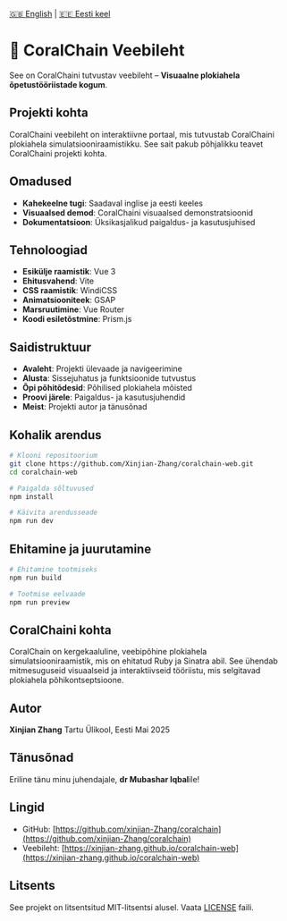 [🇬🇧 English](README.md) | [🇪🇪 Eesti keel](README.et.md)

# 🪸 CoralChain Veebileht

See on CoralChaini tutvustav veebileht – **Visuaalne plokiahela õpetustööriistade kogum**.

## Projekti kohta

CoralChaini veebileht on interaktiivne portaal, mis tutvustab CoralChaini plokiahela simulatsiooniraamistikku. See sait pakub põhjalikku teavet CoralChaini projekti kohta.

## Omadused

- **Kahekeelne tugi**: Saadaval inglise ja eesti keeles  
- **Visuaalsed demod**: CoralChaini visuaalsed demonstratsioonid  
- **Dokumentatsioon**: Üksikasjalikud paigaldus- ja kasutusjuhised

## Tehnoloogiad

- **Esikülje raamistik**: Vue 3  
- **Ehitusvahend**: Vite  
- **CSS raamistik**: WindiCSS  
- **Animatsiooniteek**: GSAP  
- **Marsruutimine**: Vue Router  
- **Koodi esiletõstmine**: Prism.js

## Saidistruktuur

- **Avaleht**: Projekti ülevaade ja navigeerimine  
- **Alusta**: Sissejuhatus ja funktsioonide tutvustus  
- **Õpi põhitõdesid**: Põhilised plokiahela mõisted  
- **Proovi järele**: Paigaldus- ja kasutusjuhendid  
- **Meist**: Projekti autor ja tänusõnad

## Kohalik arendus

```bash
# Klooni repositoorium
git clone https://github.com/Xinjian-Zhang/coralchain-web.git
cd coralchain-web

# Paigalda sõltuvused
npm install

# Käivita arendusseade
npm run dev
```

## Ehitamine ja juurutamine

```bash
# Ehitamine tootmiseks
npm run build

# Tootmise eelvaade
npm run preview
```

## CoralChaini kohta

CoralChain on kergekaaluline, veebipõhine plokiahela simulatsiooniraamistik, mis on ehitatud Ruby ja Sinatra abil. See ühendab mitmesuguseid visuaalseid ja interaktiivseid tööriistu, mis selgitavad plokiahela põhikontseptsioone.

## Autor

**Xinjian Zhang**
Tartu Ülikool, Eesti
Mai 2025

## Tänusõnad
Eriline tänu minu juhendajale, **dr Mubashar Iqbal**ile!

## Lingid

- GitHub: [https://github.com/xinjian-Zhang/coralchain](https://github.com/xinjian-Zhang/coralchain)
- Veebileht: [https://xinjian-zhang.github.io/coralchain-web](https://xinjian-zhang.github.io/coralchain-web)

## Litsents
See projekt on litsentsitud MIT-litsentsi alusel. Vaata [LICENSE](LICENSE) faili.